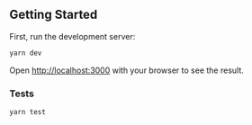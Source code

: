 ## Getting Started

First, run the development server:

```bash
yarn dev
```

Open [http://localhost:3000](http://localhost:3000) with your browser to see the result.

### Tests

```bash
yarn test
```
